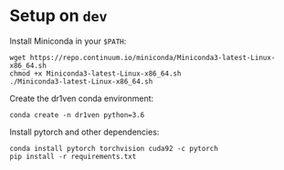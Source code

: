 # Setup on `dev`

Install Miniconda in your `$PATH`:
```
wget https://repo.continuum.io/miniconda/Miniconda3-latest-Linux-x86_64.sh
chmod +x Miniconda3-latest-Linux-x86_64.sh
./Miniconda3-latest-Linux-x86_64.sh
```

Create the dr1ven conda environment:
```
conda create -n dr1ven python=3.6
```

Install pytorch and other dependencies:
```
conda install pytorch torchvision cuda92 -c pytorch
pip install -r requirements.txt
```
